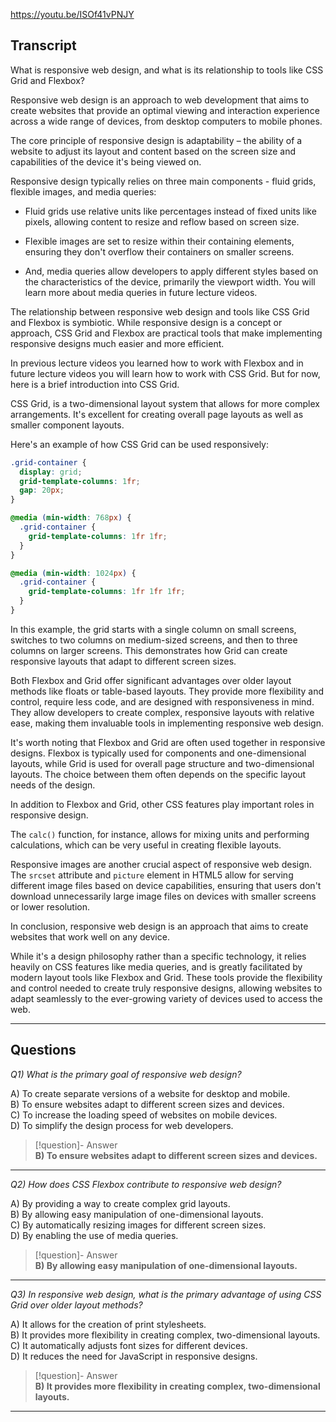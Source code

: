 https://youtu.be/ISOf41vPNJY

## Transcript
What is responsive web design, and what is its relationship to tools like CSS Grid and Flexbox?

Responsive web design is an approach to web development that aims to create websites that provide an optimal viewing and interaction experience across a wide range of devices, from desktop computers to mobile phones.

The core principle of responsive design is adaptability – the ability of a website to adjust its layout and content based on the screen size and capabilities of the device it's being viewed on.

Responsive design typically relies on three main components - fluid grids, flexible images, and media queries:

*   Fluid grids use relative units like percentages instead of fixed units like pixels, allowing content to resize and reflow based on screen size.
    
*   Flexible images are set to resize within their containing elements, ensuring they don't overflow their containers on smaller screens.
    
*   And, media queries allow developers to apply different styles based on the characteristics of the device, primarily the viewport width. You will learn more about media queries in future lecture videos.
    

The relationship between responsive web design and tools like CSS Grid and Flexbox is symbiotic. While responsive design is a concept or approach, CSS Grid and Flexbox are practical tools that make implementing responsive designs much easier and more efficient.

In previous lecture videos you learned how to work with Flexbox and in future lecture videos you will learn how to work with CSS Grid. But for now, here is a brief introduction into CSS Grid.

CSS Grid, is a two-dimensional layout system that allows for more complex arrangements. It's excellent for creating overall page layouts as well as smaller component layouts.

Here's an example of how CSS Grid can be used responsively:

```css
.grid-container {
  display: grid;
  grid-template-columns: 1fr;
  gap: 20px;
}

@media (min-width: 768px) {
  .grid-container {
    grid-template-columns: 1fr 1fr;
  }
}

@media (min-width: 1024px) {
  .grid-container {
    grid-template-columns: 1fr 1fr 1fr;
  }
}
```

In this example, the grid starts with a single column on small screens, switches to two columns on medium-sized screens, and then to three columns on larger screens. This demonstrates how Grid can create responsive layouts that adapt to different screen sizes.

Both Flexbox and Grid offer significant advantages over older layout methods like floats or table-based layouts. They provide more flexibility and control, require less code, and are designed with responsiveness in mind. They allow developers to create complex, responsive layouts with relative ease, making them invaluable tools in implementing responsive web design.

It's worth noting that Flexbox and Grid are often used together in responsive designs. Flexbox is typically used for components and one-dimensional layouts, while Grid is used for overall page structure and two-dimensional layouts. The choice between them often depends on the specific layout needs of the design.

In addition to Flexbox and Grid, other CSS features play important roles in responsive design.

The `calc()` function, for instance, allows for mixing units and performing calculations, which can be very useful in creating flexible layouts.

Responsive images are another crucial aspect of responsive web design. The `srcset` attribute and `picture` element in HTML5 allow for serving different image files based on device capabilities, ensuring that users don't download unnecessarily large image files on devices with smaller screens or lower resolution.

In conclusion, responsive web design is an approach that aims to create websites that work well on any device.

While it's a design philosophy rather than a specific technology, it relies heavily on CSS features like media queries, and is greatly facilitated by modern layout tools like Flexbox and Grid. These tools provide the flexibility and control needed to create truly responsive designs, allowing websites to adapt seamlessly to the ever-growing variety of devices used to access the web.

---
## Questions
*Q1) What is the primary goal of responsive web design?*

A) To create separate versions of a website for desktop and mobile.  
B) To ensure websites adapt to different screen sizes and devices.  
C) To increase the loading speed of websites on mobile devices.  
D) To simplify the design process for web developers.  

> [!question]- Answer  
> **B) To ensure websites adapt to different screen sizes and devices.**  

---

*Q2) How does CSS Flexbox contribute to responsive web design?*

A) By providing a way to create complex grid layouts.  
B) By allowing easy manipulation of one-dimensional layouts.  
C) By automatically resizing images for different screen sizes.  
D) By enabling the use of media queries.  

> [!question]- Answer  
> **B) By allowing easy manipulation of one-dimensional layouts.**  

---

*Q3) In responsive web design, what is the primary advantage of using CSS Grid over older layout methods?*

A) It allows for the creation of print stylesheets.  
B) It provides more flexibility in creating complex, two-dimensional layouts.  
C) It automatically adjusts font sizes for different devices.  
D) It reduces the need for JavaScript in responsive designs.  

> [!question]- Answer  
> **B) It provides more flexibility in creating complex, two-dimensional layouts.**  

---

